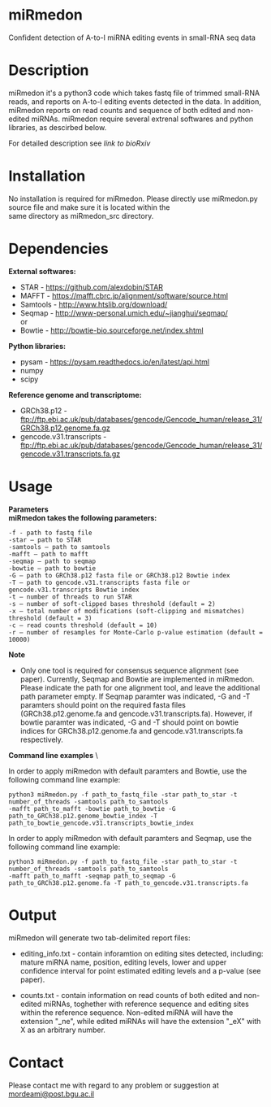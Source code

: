 # miRmedon
Confident detection of A-to-I miRNA editing events in small-RNA seq data

# Description
miRmedon it's a python3 code which takes fastq file of trimmed small-RNA reads, and reports on A-to-I editing events 
detected in the data. In addition, miRmedon reports on read counts and sequence of both edited and non-edited miRNAs. 
miRmedon require several extrenal softwares and python libraries, as descirbed below.

For detailed description see _link to bioRxiv_

# Installation
No installation is required for miRmedon. Please directly use miRmedon.py source file and make sure it is located within the  
same directory as miRmedon_src directory.  

# Dependencies
**External softwares:**
- STAR - https://github.com/alexdobin/STAR 
- MAFFT - https://mafft.cbrc.jp/alignment/software/source.html
- Samtools - http://www.htslib.org/download/ 
- Seqmap - http://www-personal.umich.edu/~jianghui/seqmap/ \
or
- Bowtie - http://bowtie-bio.sourceforge.net/index.shtml 

**Python libraries:** 
- pysam - https://pysam.readthedocs.io/en/latest/api.html 
- numpy 
- scipy

**Reference genome and transcriptome:**
- GRCh38.p12 - ftp://ftp.ebi.ac.uk/pub/databases/gencode/Gencode_human/release_31/GRCh38.p12.genome.fa.gz
- gencode.v31.transcripts - ftp://ftp.ebi.ac.uk/pub/databases/gencode/Gencode_human/release_31/gencode.v31.transcripts.fa.gz

# Usage
**Parameters** \
**miRmedon takes the following parameters:**
```
-f - path to fastq file
-star – path to STAR 
-samtools – path to samtools
-mafft – path to mafft 
-seqmap – path to seqmap
-bowtie – path to bowtie
-G – path to GRCh38.p12 fasta file or GRCh38.p12 Bowtie index
-T – path to gencode.v31.transcripts fasta file or gencode.v31.transcripts Bowtie index
-t – number of threads to run STAR
-s – number of soft-clipped bases threshold (default = 2)
-x – total number of modifications (soft-clipping and mismatches) threshold (default = 3)
-c – read counts threshold (default = 10)
-r – number of resamples for Monte-Carlo p-value estimation (default = 10000)
```
**Note**
- Only one tool is required for consensus sequence alignment (see paper). Currently, Seqmap and Bowtie are implemented in miRmedon. 
Please indicate the path for one alignment tool, and leave the additional path parameter empty. If Seqmap paramter was indicated,
-G and -T paramters should point on the required fasta files (GRCh38.p12.genome.fa and gencode.v31.transcripts.fa).
However, if bowtie paramter was indicated, -G and -T should point on bowtie indices for GRCh38.p12.genome.fa and gencode.v31.transcripts.fa
respectively.

**Command line examples** \

In order to apply miRmedon with default paramters and Bowtie, use the following command line example: 
```
python3 miRmedon.py -f path_to_fastq_file -star path_to_star -t number_of_threads -samtools path_to_samtools
-mafft path_to_mafft -bowtie path_to_bowtie -G path_to_GRCh38.p12.genome_bowtie_index -T path_to_bowtie_gencode.v31.transcripts_bowtie_index
```

In order to apply miRmedon with default paramters and Seqmap, use the following command line example: 
```
python3 miRmedon.py -f path_to_fastq_file -star path_to_star -t number_of_threads -samtools path_to_samtools
-mafft path_to_mafft -seqmap path_to_seqmap -G path_to_GRCh38.p12.genome.fa -T path_to_gencode.v31.transcripts.fa
```

# Output
miRmedon will generate two tab-delimited report files: 
- editing_info.txt - contain inforamtion on editing sites detected, including: mature miRNA name, position, editing levels, 
lower and upper confidence interval for point estimated editing levels and a p-value (see paper).

- counts.txt - contain information on read counts of both edited and non-edited miRNAs, toghether with reference sequence and editing sites
within the reference sequence. Non-edited miRNA will have the extension "_ne", while edited miRNAs will have the extension "_eX" with X as
an arbitrary number.

# Contact 
Please contact me with regard to any problem or suggestion at mordeami@post.bgu.ac.il
